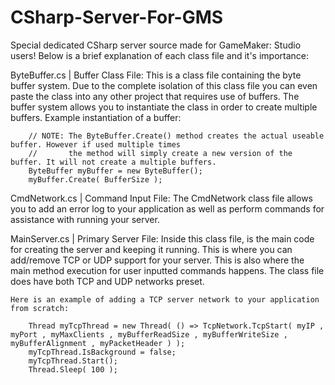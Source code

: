 CSharp-Server-For-GMS
=====================

Special dedicated CSharp server source made for GameMaker: Studio users!
Below is a brief explanation of each class file and it's importance:

ByteBuffer.cs | Buffer Class File:
    This is a class file containing the byte buffer system. Due to the complete isolation of this class file
    you can even paste the class into any other project that requires use of buffers. The buffer system allows
    you to instantiate the class in order to create multiple buffers. Example instantiation of a buffer:

        // NOTE: The ByteBuffer.Create() method creates the actual useable buffer. However if used multiple times
        //       the method will simply create a new version of the buffer. It will not create a multiple buffers.
        ByteBuffer myBuffer = new ByteBuffer();
        myBuffer.Create( BufferSize );

CmdNetwork.cs | Command Input File:
    The CmdNetwork class file allows you to add an error log to your application as well as perform commands for
    assistance with running your server.

MainServer.cs | Primary Server File:
    Inside this class file, is the main code for creating the server and keeping it running. This is where you can
    add/remove TCP or UDP support for your server. This is also where the main method execution for user inputted
    commands happens. The class file does have both TCP and UDP networks preset.
    
    Here is an example of adding a TCP server network to your application from scratch:
    
		Thread myTcpThread = new Thread( () => TcpNetwork.TcpStart( myIP , myPort , myMaxClients , myBufferReadSize , myBufferWriteSize , myBufferAlignment , myPacketHeader ) );
		myTcpThread.IsBackground = false;
		myTcpThread.Start();
		Thread.Sleep( 100 );
